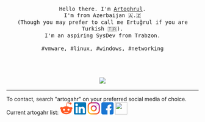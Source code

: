 <p align="center">
  <br>
  <br>
  <br>
  <samp>Hello there. I'm <a href="linkedin.com/in/artogahr">Artoghrul</a>.<br>I'm from Azerbaijan 🇦.🇿<br>(Though you may prefer to call me Ertuğrul if you are Turkish 🇹🇷).<br> I'm an aspiring SysDev from Trabzon.<br><br>#vmware, #linux, #windows, #networking</samp>
  <br>
  <br>
  <br>
  <br>
  <br>
  <img src="https://media1.tenor.com/images/4e179b80071a7b76f3dc467e2fa5038d/tenor.gif?itemid=7542463"/>
</p>

------------

To contact, search "artogahr" on your preferred social media of choice.
Current artogahr list: 
	<img title="Reddit" src="https://raw.githubusercontent.com/artogahr/artogahr/master/assets/reddit1.png" width="32" height="32" />
	<img title="Linkedin" src="https://raw.githubusercontent.com/artogahr/artogahr/master/assets/linkedin.png" width="32" height="32" />
	<img title="Instagram" src="https://raw.githubusercontent.com/artogahr/artogahr/master/assets/instagram.png" width="32" height="32" />
	<img title="Facebook" src="https://raw.githubusercontent.com/artogahr/artogahr/master/assets/facebook.png" width="32" height="32" />
	<img title="" src="https://raw.githubusercontent.com/artogahr/artogahr/master/assets/.png" width="32" height="32" />
